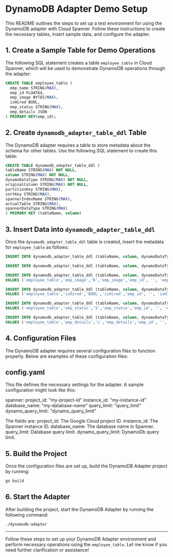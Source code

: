 # DynamoDB Adapter Demo Setup

This README outlines the steps to set up a test environment for
using the DynamoDB adapter with Cloud Spanner.
Follow these instructions to create the necessary tables,
insert sample data, and configure the adapter.

## 1. Create a Sample Table for Demo Operations

The following SQL statement creates a table `employee_table` in Cloud Spanner,
which will be used to demonstrate DynamoDB operations through the adapter:

```sql
CREATE TABLE employee_table (
  emp_name STRING(MAX),
  emp_id FLOAT64,
  emp_image BYTES(MAX),
  isHired BOOL,
  emp_status STRING(MAX),
  emp_details JSON
) PRIMARY KEY(emp_id);
```

## 2. Create `dynamodb_adapter_table_ddl` Table

The DynamoDB adapter requires a table to store metadata about
the schema for other tables.
Use the following SQL statement to create this table:

```sql
CREATE TABLE dynamodb_adapter_table_ddl (
tableName STRING(MAX) NOT NULL,
column STRING(MAX) NOT NULL,
dynamoDataType STRING(MAX) NOT NULL,
originalColumn STRING(MAX) NOT NULL,
partitionKey STRING(MAX),
sortKey STRING(MAX),
spannerIndexName STRING(MAX),
actualTable STRING(MAX),
spannerDataType STRING(MAX)
) PRIMARY KEY (tableName, column)
```

## 3. Insert Data into `dynamodb_adapter_table_ddl`

Once the `dynamodb_adapter_table_ddl` table is created,
insert the metadata for `employee_table` as follows:

```sql
INSERT INTO dynamodb_adapter_table_ddl (tableName, column, dynamoDataType, originalColumn, partitionKey,sortKey, spannerIndexName, actualTable, spannerDataType) VALUES ('employee_table','emp_name','S','emp_name','emp_id', '', 'emp_name', 'employee_table','STRING(MAX)');

INSERT INTO dynamodb_adapter_table_ddl (tableName, column, dynamoDataType, originalColumn, partitionKey,sortKey, spannerIndexName, actualTable, spannerDataType) VALUES ('employee_table','emp_id','N','emp_id','emp_id', '', 'emp_id', 'employee_table','FLOAT64');

INSERT INTO dynamodb_adapter_table_ddl (tableName, column, dynamoDataType, originalColumn, partitionKey,sortKey, spannerIndexName, actualTable, spannerDataType)
VALUES ('employee_table','emp_image','B','emp_image','emp_id', '', 'emp_image', 'employee_table','BYTES(MAX)');

INSERT INTO dynamodb_adapter_table_ddl (tableName, column, dynamoDataType, originalColumn, partitionKey,sortKey, spannerIndexName, actualTable, spannerDataType)
VALUES ('employee_table','isHired','BOOL','isHired','emp_id', '', 'isHired', 'employee_table','BOOL');

INSERT INTO dynamodb_adapter_table_ddl (tableName, column, dynamoDataType, originalColumn, partitionKey,sortKey, spannerIndexName, actualTable, spannerDataType)
VALUES ('employee_table','emp_status','S','emp_status','emp_id', '', 'emp_status', 'employee_table','STRING(MAX)');

INSERT INTO dynamodb_adapter_table_ddl (tableName, column, dynamoDataType, originalColumn, partitionKey,sortKey, spannerIndexName, actualTable, spannerDataType)
VALUES ('employee_table','emp_details','L','emp_details','emp_id', '', 'emp_details', 'employee_table','JSON');
```

## 4. Configuration Files

The DynamoDB adapter requires several configuration files to function properly.
Below are examples of these configuration files:

## config.yaml

This file defines the necessary settings for the adapter.
A sample configuration might look like this:

spanner:
        project_id: "my-project-id"
        instance_id: "my-instance-id"
        database_name: "my-database-name"
        query_limit: "query_limit"
        dynamo_query_limit: "dynamo_query_limit"

The fields are:
project_id: The Google Cloud project ID.
instance_id: The Spanner instance ID.
database_name: The database name in Spanner.
query_limit: Database query limit.
dynamo_query_limit: DynamoDb query limit.

## 5. Build the Project

Once the configuration files are set up,
build the DynamoDB Adapter project by running:

```bash
go build
```

## 6. Start the Adapter

After building the project, start the DynamoDB Adapter by running the following command:

```bash
./dynamodb-adapter
```

---

Follow these steps to set up your DynamoDB Adapter environment
and perform necessary operations using the `employee_table`.
Let me know if you need further clarification or assistance!
